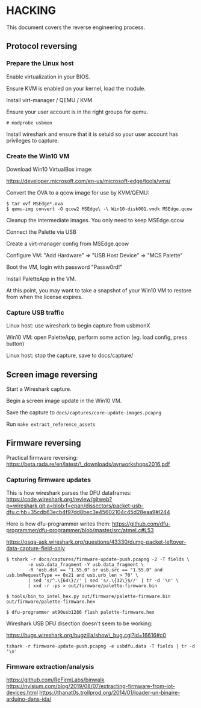 # HACKING

This document covers the reverse engineering process.

## Protocol reversing

### Prepare the Linux host

Enable virtualization in your BIOS.

Ensure KVM is enabled on your kernel, load the module.

Install virt-manager / QEMU / KVM

Ensure your user account is in the right groups for qemu.

```
# modprobe usbmon
```

Install wireshark and ensure that it is setuid so your user
account has privileges to capture.

### Create the Win10 VM

Download Win10 VirtualBox image:

https://developer.microsoft.com/en-us/microsoft-edge/tools/vms/

Convert the OVA to a qcow image for use by KVM/QEMU:

```
$ tar xvf MSEdge*.ova
$ qemu-img convert -O qcow2 MSEdge\ -\ Win10-disk001.vmdk MSEdge.qcow
```

Cleanup the intermediate images. You only need to keep MSEdge.qcow

Connect the Palette via USB

Create a virt-manager config from MSEdge.qcow

Configure VM: "Add Hardware" => "USB Host Device" => "MCS Palette"

Boot the VM, login with password "Passw0rd!"

Install PaletteApp in the VM.

At this point, you may want to take a snapshot of your Win10 VM
to restore from when the license expires.

### Capture USB traffic

Linux host: use wireshark to begin capture from usbmonX

Win10 VM: open PaletteApp, perform some action (eg. load config, press button)

Linux host: stop the capture, save to docs/capture/

## Screen image reversing

Start a Wireshark capture.

Begin a screen image update in the Win10 VM.

Save the capture to `docs/captures/core-update-images.pcapng`

Run `make extract_reference_assets`

## Firmware reversing

Practical firmware reversing: https://beta.rada.re/en/latest/\_downloads/avrworkshops2016.pdf

### Capturing firmware updates

This is how wireshark parses the DFU dataframes: https://code.wireshark.org/review/gitweb?p=wireshark.git;a=blob;f=epan/dissectors/packet-usb-dfu.c;hb=35cdb63ecb4f97dd8bec3e45602104c45d28eaa9#l244

Here is how dfu-programmer writes them: https://github.com/dfu-programmer/dfu-programmer/blob/master/src/atmel.c#L53

https://osqa-ask.wireshark.org/questions/43330/dump-packet-leftover-data-capture-field-only

```
$ tshark -r docs/captures/firmware-update-push.pcapng -2 -T fields \
        -e usb.data_fragment -Y usb.data_fragment \
        -R 'usb.dst == "1.55.0" or usb.src == "1.55.0" and usb.bmRequestType == 0x21 and usb.urb_len > 70' \
        | sed 's/^.\{64\}//' | sed 's/.\{32\}$//' | tr -d '\n' \
        | xxd -r -ps > out/firmware/palette-firmware.bin

$ tools/bin_to_intel_hex.py out/firmware/palette-firmware.bin out/firmware/palette-firmware.hex

$ dfu-programmer at90usb1286 flash palette-firmware.hex
```

Wireshark USB DFU disection doesn't seem to be working:

https://bugs.wireshark.org/bugzilla/show\_bug.cgi?id=16616#c0

```
tshark -r firmware-update-push.pcapng -e usbdfu.data -T fields | tr -d '\n'
```

### Firmware extraction/analysis

https://github.com/ReFirmLabs/binwalk
https://nvisium.com/blog/2019/08/07/extracting-firmware-from-iot-devices.html
https://thanat0s.trollprod.org/2014/01/loader-un-binaire-arduino-dans-ida/


